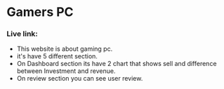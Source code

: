 # Gamers PC
### Live link: 

* This website is about gaming pc.
* it's have 5 different section.
* On Dashboard section its have 2 chart that shows sell and difference between Investment and revenue.
* On review section you can see user review.
